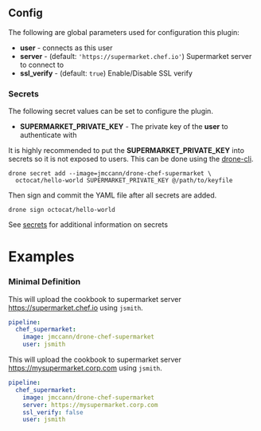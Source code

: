 ## Config
The following are global parameters used for configuration this plugin:
* **user** - connects as this user
* **server** - (default: `'https://supermarket.chef.io'`) Supermarket server to connect to
* **ssl_verify** - (default: `true`) Enable/Disable SSL verify

### Secrets
The following secret values can be set to configure the plugin.

* **SUPERMARKET_PRIVATE_KEY** - The private key of the **user** to authenticate with

It is highly recommended to put the **SUPERMARKET_PRIVATE_KEY** into secrets so it is not exposed to users. This can be done using the [drone-cli](http://readme.drone.io/0.5/reference/cli/overview/).

```
drone secret add --image=jmccann/drone-chef-supermarket \
  octocat/hello-world SUPERMARKET_PRIVATE_KEY @/path/to/keyfile
```

Then sign and commit the YAML file after all secrets are added.

```
drone sign octocat/hello-world
```

See [secrets](http://readme.drone.io/0.5/usage/secrets/) for additional information on secrets

Examples
========

### Minimal Definition
This will upload the cookbook to supermarket server https://supermarket.chef.io using `jsmith`.
```yaml
pipeline:
  chef_supermarket:
    image: jmccann/drone-chef-supermarket
    user: jsmith
```

This will upload the cookbook to supermarket server https://mysupermarket.corp.com using `jsmith`.
```yaml
pipeline:
  chef_supermarket:
    image: jmccann/drone-chef-supermarket
    server: https://mysupermarket.corp.com
    ssl_verify: false
    user: jsmith
```
